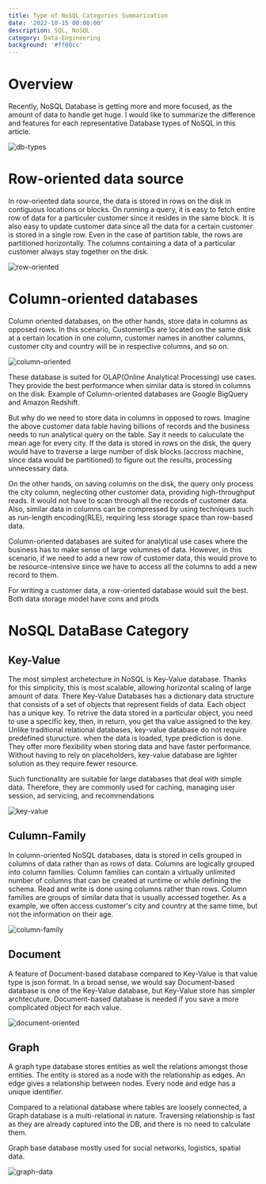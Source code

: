 ```yaml
---
title: Type of NoSQL Categories Summarization
date: '2022-10-15 00:00:00'
description: SQL, NoSQL
category: Data-Engineering
background: '#ff00cc'
---
```


# Overview

Recently, NoSQL Database is getting more and more focused, as the amount of data to handle get huge. I would like to summarize the difference and features for each representative Database types of NoSQL in this article.

![db-types](https://raw.githubusercontent.com/kotaaaa/gatsby-multilang-blog/master/static/assets/img/nosql-categories/db-types.svg)

# Row-oriented data source

In row-oriented data source, the data is stored in rows on the disk in contiguous locations or blocks.
On running a query, it is easy to fetch entire row of data for a particuler customer since it resides in the same block.
It is also easy to update customer data since all the data for a certain customer is stored in a single row. Even in the case of partition table, the rows are partitioned horizontally. The columns containing a data of a particular customer always stay together on the disk.

![row-oriented](https://raw.githubusercontent.com/kotaaaa/gatsby-multilang-blog/master/static/assets/img/nosql-categories/row-oriented.svg)

# Column-oriented databases

Column oriented databases, on the other hands, store data in columns as opposed rows.
In this scenario, CustomerIDs are located on the same disk at a certain location in one column,
customer names in another columns, customer city and country will be in respective columns, and so on.

![column-oriented](https://raw.githubusercontent.com/kotaaaa/gatsby-multilang-blog/master/static/assets/img/nosql-categories/column-oriented.svg)

These database is suited for OLAP(Online Analytical Processing) use cases. They provide the best performance when similar data is stored in columns on the disk. Example of Column-oriented databases are Google BigQuery and Amazon Redshift.

But why do we need to store data in columns in opposed to rows.
Imagine the above customer data table having billions of records and the business needs to run analytical query on the table. Say it needs to caluculate the mean age for every city.
If the data is stored in rows on the disk, the query would have to traverse a large number of disk blocks.(accross machine, since data would be partitioned) to figure out the results, processing unnecessary data.

On the other hands, on saving columns on the disk, the query only process the city column, neglecting other customer data, providing high-throughput reads. It would not have to scan through all the records of customer data. Also, similar data in columns can be compressed by using techniques such as run-length encoding(RLE), requiring less storage space than row-based data.

Column-oriented databases are suited for analytical use cases where the business has to make sense of large volumnes of data. However, in this scenario, if we need to add a new row of customer data, this would prove to be resource-intensive since we have to access all the columns to add a new record to them.

For writing a customer data, a row-oriented database would suit the best.
Both data storage model have cons and prods

# NoSQL DataBase Category

## Key-Value

The most simplest archetecture in NoSQL is Key-Value database. Thanks for this simplicity, this is most scalable, allowing horizontal scaling of large amount of data.
There Key-Value Databases has a dictionary data structure that consists of a set of objects that represent fields of data. Each object has a unique key. To retrive the data stored in a particular object, you need to use a specific key, then, in return, you get tha value assigned to the key.
Unlike traditional relational databases, key-value database do not require predefined sturucture. when the data is loaded, type prediction is done. They offer more flexibility when storing data and have faster performance.
Without having to rely on placeholders, key-value database are lighter solution as they require fewer resource.

Such functionality are suitable for large databases that deal with simple data. Therefore, they are commonly used for caching, managing user session, ad servicing, and recommendations

![key-value](https://raw.githubusercontent.com/kotaaaa/gatsby-multilang-blog/master/static/assets/img/nosql-categories/key-value.svg)

## Culumn-Family

In column-oriented NoSQL databases, data is stored in cells grouped in columns of data rather than as rows of data. Columns are logically grouped into column families. Column families can contain a virtually unlimited number of columns that can be created at runtime or while defining the schema. Read and write is done using columns rather than rows. Column families are groups of similar data that is usually accessed together. As a example, we often access customer's city and country at the same time, but not the information on their age.

![column-family](https://raw.githubusercontent.com/kotaaaa/gatsby-multilang-blog/master/static/assets/img/nosql-categories/column-family.svg)

## Document

A feature of Document-based database compared to Key-Value is that value type is json format. In a broad sense, we would say Document-based database is one of the Key-Value database, but Key-Value store has simpler archtecuture. Document-based database is needed if you save a more complicated object for each value.

![document-oriented](https://raw.githubusercontent.com/kotaaaa/gatsby-multilang-blog/master/static/assets/img/nosql-categories/document-oriented.svg)

## Graph

A graph type database stores entities as well the relations amongst those entities. The entity is stored as a node with the relationship as edges. An edge gives a relationship between nodes. Every node and edge has a unique identifier.

Compared to a relational database where tables are loosely connected, a Graph database is a multi-relational in nature. Traversing relationship is fast as they are already captured into the DB, and there is no need to calculate them.

Graph base database mostly used for social networks, logistics, spatial data.

![graph-data](https://raw.githubusercontent.com/kotaaaa/gatsby-multilang-blog/master/static/assets/img/nosql-categories/graph-data.svg)
